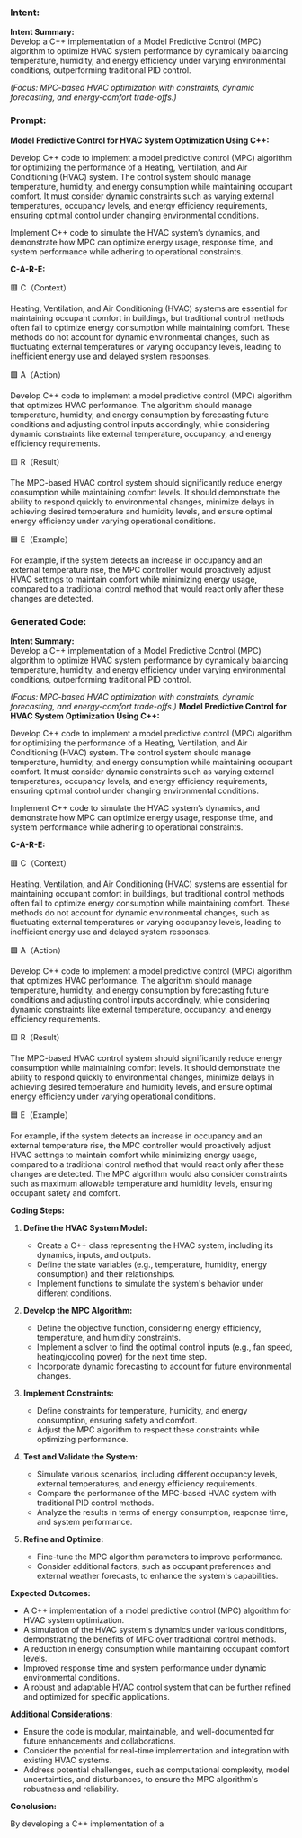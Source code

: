 ### Intent:
**Intent Summary:**  
Develop a C++ implementation of a Model Predictive Control (MPC) algorithm to optimize HVAC system performance by dynamically balancing temperature, humidity, and energy efficiency under varying environmental conditions, outperforming traditional PID control.  

*(Focus: MPC-based HVAC optimization with constraints, dynamic forecasting, and energy-comfort trade-offs.)*

### Prompt:
**Model Predictive Control for HVAC System Optimization Using C++:**

Develop C++ code to implement a model predictive control (MPC) algorithm for optimizing the performance of a Heating, Ventilation, and Air Conditioning (HVAC) system. The control system should manage temperature, humidity, and energy consumption while maintaining occupant comfort. It must consider dynamic constraints such as varying external temperatures, occupancy levels, and energy efficiency requirements, ensuring optimal control under changing environmental conditions.

Implement C++ code to simulate the HVAC system’s dynamics, and demonstrate how MPC can optimize energy usage, response time, and system performance while adhering to operational constraints.

**C-A-R-E:**

🟥 C（Context）

Heating, Ventilation, and Air Conditioning (HVAC) systems are essential for maintaining occupant comfort in buildings, but traditional control methods often fail to optimize energy consumption while maintaining comfort. These methods do not account for dynamic environmental changes, such as fluctuating external temperatures or varying occupancy levels, leading to inefficient energy use and delayed system responses.

🟩 A（Action）

Develop C++ code to implement a model predictive control (MPC) algorithm that optimizes HVAC performance. The algorithm should manage temperature, humidity, and energy consumption by forecasting future conditions and adjusting control inputs accordingly, while considering dynamic constraints like external temperature, occupancy, and energy efficiency requirements.

🟨 R（Result）

The MPC-based HVAC control system should significantly reduce energy consumption while maintaining comfort levels. It should demonstrate the ability to respond quickly to environmental changes, minimize delays in achieving desired temperature and humidity levels, and ensure optimal energy efficiency under varying operational conditions.

🟦 E（Example）

For example, if the system detects an increase in occupancy and an external temperature rise, the MPC controller would proactively adjust HVAC settings to maintain comfort while minimizing energy usage, compared to a traditional control method that would react only after these changes are detected.

### Generated Code:
**Intent Summary:**  
Develop a C++ implementation of a Model Predictive Control (MPC) algorithm to optimize HVAC system performance by dynamically balancing temperature, humidity, and energy efficiency under varying environmental conditions, outperforming traditional PID control.  

*(Focus: MPC-based HVAC optimization with constraints, dynamic forecasting, and energy-comfort trade-offs.)*
**Model Predictive Control for HVAC System Optimization Using C++:**

Develop C++ code to implement a model predictive control (MPC) algorithm for optimizing the performance of a Heating, Ventilation, and Air Conditioning (HVAC) system. The control system should manage temperature, humidity, and energy consumption while maintaining occupant comfort. It must consider dynamic constraints such as varying external temperatures, occupancy levels, and energy efficiency requirements, ensuring optimal control under changing environmental conditions.

Implement C++ code to simulate the HVAC system’s dynamics, and demonstrate how MPC can optimize energy usage, response time, and system performance while adhering to operational constraints.

**C-A-R-E:**

🟥 C（Context）

Heating, Ventilation, and Air Conditioning (HVAC) systems are essential for maintaining occupant comfort in buildings, but traditional control methods often fail to optimize energy consumption while maintaining comfort. These methods do not account for dynamic environmental changes, such as fluctuating external temperatures or varying occupancy levels, leading to inefficient energy use and delayed system responses.

🟩 A（Action）

Develop C++ code to implement a model predictive control (MPC) algorithm that optimizes HVAC performance. The algorithm should manage temperature, humidity, and energy consumption by forecasting future conditions and adjusting control inputs accordingly, while considering dynamic constraints like external temperature, occupancy, and energy efficiency requirements.

🟨 R（Result）

The MPC-based HVAC control system should significantly reduce energy consumption while maintaining comfort levels. It should demonstrate the ability to respond quickly to environmental changes, minimize delays in achieving desired temperature and humidity levels, and ensure optimal energy efficiency under varying operational conditions.

🟦 E（Example）

For example, if the system detects an increase in occupancy and an external temperature rise, the MPC controller would proactively adjust HVAC settings to maintain comfort while minimizing energy usage, compared to a traditional control method that would react only after these changes are detected. The MPC algorithm would also consider constraints such as maximum allowable temperature and humidity levels, ensuring occupant safety and comfort.

**Coding Steps:**

1. **Define the HVAC System Model:**
   - Create a C++ class representing the HVAC system, including its dynamics, inputs, and outputs.
   - Define the state variables (e.g., temperature, humidity, energy consumption) and their relationships.
   - Implement functions to simulate the system's behavior under different conditions.

2. **Develop the MPC Algorithm:**
   - Define the objective function, considering energy efficiency, temperature, and humidity constraints.
   - Implement a solver to find the optimal control inputs (e.g., fan speed, heating/cooling power) for the next time step.
   - Incorporate dynamic forecasting to account for future environmental changes.

3. **Implement Constraints:**
   - Define constraints for temperature, humidity, and energy consumption, ensuring safety and comfort.
   - Adjust the MPC algorithm to respect these constraints while optimizing performance.

4. **Test and Validate the System:**
   - Simulate various scenarios, including different occupancy levels, external temperatures, and energy efficiency requirements.
   - Compare the performance of the MPC-based HVAC system with traditional PID control methods.
   - Analyze the results in terms of energy consumption, response time, and system performance.

5. **Refine and Optimize:**
   - Fine-tune the MPC algorithm parameters to improve performance.
   - Consider additional factors, such as occupant preferences and external weather forecasts, to enhance the system's capabilities.

**Expected Outcomes:**

- A C++ implementation of a model predictive control (MPC) algorithm for HVAC system optimization.
- A simulation of the HVAC system's dynamics under various conditions, demonstrating the benefits of MPC over traditional control methods.
- A reduction in energy consumption while maintaining occupant comfort levels.
- Improved response time and system performance under dynamic environmental conditions.
- A robust and adaptable HVAC control system that can be further refined and optimized for specific applications.

**Additional Considerations:**

- Ensure the code is modular, maintainable, and well-documented for future enhancements and collaborations.
- Consider the potential for real-time implementation and integration with existing HVAC systems.
- Address potential challenges, such as computational complexity, model uncertainties, and disturbances, to ensure the MPC algorithm's robustness and reliability.

**Conclusion:**

By developing a C++ implementation of a
